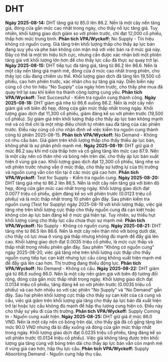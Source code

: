 # DHT

**Ngày 2025-08-14:** DHT tăng giá từ 85.0 lên 86.2. Nến là một cây nến tăng giá, đóng cửa gần mức cao nhất trong ngày, cho thấy nỗ lực tăng giá. Tuy nhiên, khối lượng giao dịch giảm so với phiên trước, chỉ đạt 12,000 cổ phiếu, thấp hơn mức trung bình. **Phân tích VPA/Wyckoff:** No Supply - Tín hiệu không có nguồn cung. Giá tăng trên khối lượng thấp cho thấy áp lực bán đang suy yếu và phe bán không còn mặn mà với việc bán ra ở mức giá này. Đây có thể là một tín hiệu tích cực, nhưng cần được xác nhận bởi một phiên tăng giá với khối lượng lớn hơn để cho thấy lực cầu đã thực sự quay trở lại.
**Ngày 2025-08-15:** DHT tiếp tục đà tăng giá, tăng từ 86.2 lên 86.6. Nến là một cây nến tăng giá mạnh mẽ, đóng cửa ở mức cao nhất trong phiên, cho thấy lực cầu đang chiếm ưu thế. Khối lượng giao dịch đã tăng lên 19,500 cổ phiếu, cao hơn phiên trước, xác nhận cho sự tăng giá này. Diễn biến này củng cố cho tín hiệu "No Supply" của ngày hôm trước, cho thấy phe mua đã quay trở lại sau khi kiểm tra thành công lượng cung yếu. **Phân tích VPA/Wyckoff:** Test Successful - Kiểm tra nguồn cung thành công.
**Ngày 2025-08-18:** DHT giảm giá nhẹ từ 86.6 xuống 86.2. Nến là một cây nến giảm giá với biên độ hẹp, đóng cửa gần mức thấp nhất trong ngày. Khối lượng giao dịch đạt 11,300 cổ phiếu, giảm đáng kể so với phiên trước (19,500 cổ phiếu). Sự giảm giá trên khối lượng thấp cho thấy áp lực bán không mạnh mẽ và có thể chỉ là một nhịp điều chỉnh tự nhiên sau đà tăng của các phiên trước. Điều này củng cố cho nhận định về việc kiểm tra nguồn cung thành công từ phiên 2025-08-15. **Phân tích VPA/Wyckoff:** No Demand - Không có nhu cầu bán. Giá giảm trên khối lượng thấp cho thấy thiếu áp lực bán, không phải là sự phân phối mạnh mẽ.
**Ngày 2025-08-19:** DHT giữ giá ở mức 86.2 sau khi mở cửa thấp hơn và cố gắng tăng lên mức cao 87.9. Nến là một cây nến có thân nhỏ và bóng nến trên dài, cho thấy áp lực bán xuất hiện ở vùng giá cao. Khối lượng giao dịch đạt 12,300 cổ phiếu, tăng nhẹ so với phiên trước nhưng vẫn ở mức thấp, cho thấy sự lưỡng lự của thị trường và nguồn cung vẫn còn tồn tại ở các mức giá cao hơn. **Phân tích VPA/Wyckoff:** Test for Supply - Kiểm tra nguồn cung.
**Ngày 2025-08-20:** DHT tăng giá nhẹ từ 86.2 lên 86.5. Nến là một cây nến tăng giá với biên độ hẹp, đóng cửa gần mức cao nhất trong ngày. Khối lượng giao dịch đạt 0.0077 triệu cổ phiếu, giảm đáng kể so với phiên trước (0.0123 triệu cổ phiếu) và là mức thấp nhất trong 10 phiên gần đây. Sau phiên kiểm tra nguồn cung (Test for Supply) ngày 2025-08-19 với khối lượng thấp, việc giá tăng nhẹ trên khối lượng cực thấp cho thấy nguồn cung đã cạn kiệt hoặc không còn áp lực bán đáng kể ở mức giá hiện tại. Tuy nhiên, sự thiếu hụt khối lượng cũng cho thấy lực cầu chưa thực sự mạnh mẽ. **Phân tích VPA/Wyckoff:** No Supply - Không có nguồn cung.
**Ngày 2025-08-21:** DHT tăng nhẹ từ 86.5 lên 86.6. Nến là một cây nến thân nhỏ với bóng dưới dài, cho thấy có lực mua ở vùng giá thấp nhưng không đủ mạnh để đẩy giá lên cao. Khối lượng giao dịch đạt 0.0035 triệu cổ phiếu, là mức cực thấp và thấp nhất trong nhiều phiên gần đây. Sau phiên "Không có nguồn cung" ngày 2025-08-20, việc giá tăng nhẹ trên khối lượng cực thấp cho thấy nguồn cung tiếp tục cạn kiệt nhưng lực cầu cũng không xuất hiện mạnh mẽ để đẩy giá lên cao hơn. Thị trường đang thiếu động lực. **Phân tích VPA/Wyckoff:** No Demand - Không có cầu.
**Ngày 2025-08-22:** DHT giảm giá từ 86.6 xuống 86.0. Nến là một cây nến giảm giá với biên độ tương đối rộng, đóng cửa gần mức thấp nhất trong ngày. Khối lượng giao dịch đạt 0.0134 triệu cổ phiếu, tăng đáng kể so với phiên trước (0.0035 triệu cổ phiếu) và cao hơn nhiều so với các phiên "No Supply" và "No Demand" gần đây. Sau hai phiên khối lượng cực thấp cho thấy sự cạn kiệt của cả cung và cầu, việc giá giảm trên khối lượng gia tăng cho thấy áp lực bán đã xuất hiện trở lại hoặc lực cầu không đủ mạnh để hấp thụ lượng cung hiện có. Điều này cho thấy sự yếu đi của thị trường. **Phân tích VPA/Wyckoff:** Supply Coming In - Nguồn cung xuất hiện.
**Ngày 2025-08-25:** DHT giữ giá ở mức 86.0 VND. Nến là một cây nến có bóng trên dài, cho thấy giá đã cố gắng tăng lên mức 90.0 VND nhưng đã bị đẩy xuống và đóng cửa gần mức thấp nhất trong ngày. Khối lượng giao dịch đạt 0.0235 triệu cổ phiếu, tăng đáng kể so với phiên trước (0.0134 triệu cổ phiếu). Việc giá không tăng được trên khối lượng gia tăng cùng với bóng trên dài cho thấy áp lực bán vẫn còn mạnh mẽ ở vùng giá cao hơn, hấp thụ lực cầu. **Phân tích VPA/Wyckoff:** Supply Absorbing Demand - Nguồn cung hấp thụ cầu.
